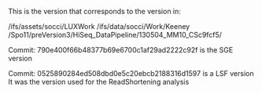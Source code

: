 This is the version that corresponds to the version in:

/ifs/assets/socci/LUXWork
    /ifs/data/socci/Work/Keeney
        /Spo11/preVersion3/HiSeq_DataPipeline/130504_MM10_CSc9fcf5/

Commit: 790e400f66b48377b69e6700c1af29ad2222c92f is the SGE version

Commit: 0525890284ed508dbd0e5c20ebcb2188316d1597 is a LSF version
It was the version used for the ReadShortening analysis

